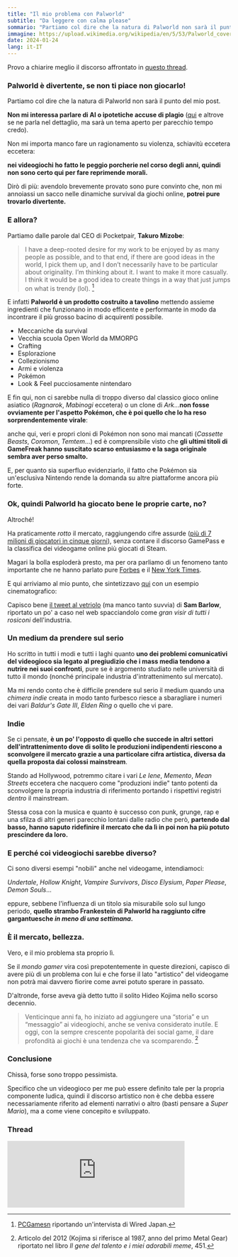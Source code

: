 ```yaml
---
title: "Il mio problema con Palworld"
subtitle: "Da leggere con calma please"
sommario: "Partiamo col dire che la natura di Palworld non sarà il punto del mio post."
immagine: https://upload.wikimedia.org/wikipedia/en/5/53/Palworld_cover_art.jpg
date: 2024-01-24
lang: it-IT
---
```


Provo a chiarire meglio il discorso affrontato in [questo thread](https://livellosegreto.it/@xabacadabra/111799486037497113).

### Palworld è divertente, se non ti piace non giocarlo!

Partiamo col dire che la natura di Palworld non sarà il punto del mio post.

**Non mi interessa parlare di AI o ipotetiche accuse di plagio** ([qui](https://dataconomy.com/2024/01/22/palworld-ai-art-controversy/) e altrove se ne parla nel dettaglio, ma sarà un tema aperto per parecchio tempo credo).

Non mi importa manco fare un ragionamento su violenza, schiavitù eccetera eccetera:

**nei videogiochi ho fatto le peggio porcherie nel corso degli anni, quindi non sono certo qui per fare reprimende morali.**

Dirò di più: avendolo brevemente provato sono pure convinto che, non mi annoiassi un sacco nelle dinamiche survival da giochi online, **potrei pure trovarlo divertente.**

### E allora?

Partiamo dalle parole dal CEO di Pocketpair, **Takuro Mizobe**:

> I have a deep-rooted desire for my work to be enjoyed by as many people as possible, and to that end, if there are good ideas in the world, I pick them up, and I don’t necessarily have to be particular about originality. I’m thinking about it. I want to make it more casually. I think it would be a good idea to create things in a way that just jumps on what is trendy (lol). [^Mizobe]

[^Mizobe]: [PCGamesn](https://www.pcgamesn.com/palworld/pocketpair-hollow-knight) riportando un'intervista di Wired Japan.

E infatti **Palworld è un prodotto costruito a tavolino** mettendo assieme ingredienti che funzionano in modo efficente e performante in modo da incontrare il più grosso bacino di acquirenti possibile.

- Meccaniche da survival
- Vecchia scuola Open World da MMORPG
- Crafting
- Esplorazione
- Collezionismo
- Armi e violenza
- Pokémon
- Look & Feel pucciosamente nintendaro

E fin qui, non ci sarebbe nulla di troppo diverso dal classico gioco online asiatico (_Ragnarok_, _Mabinogi_ eccetera) o un clone di _Ark_...**non fosse ovviamente per l'aspetto Pokémon, che è poi quello che lo ha reso sorprendentemente virale**:

anche qui, veri e propri cloni di Pokémon non sono mai mancati (_Cassette Beasts_, _Coromon_, _Temtem_...) ed è comprensibile visto che **gli ultimi titoli di GameFreak hanno suscitato scarso entusiasmo e la saga originale sembra aver perso smalto.**

E, per quanto sia superfluo evidenziarlo, il fatto che Pokémon sia un'esclusiva Nintendo rende la domanda su altre piattaforme ancora più forte.

### Ok, quindi Palworld ha giocato bene le proprie carte, no?

Altroché!

Ha praticamente _rotto_ il mercato, raggiungendo cifre assurde ([più di 7 milioni di giocatori in cinque giorni](https://www.gematsu.com/2024/01/palworld-early-access-sales-top-seven-million-in-five-days)), senza contare il discorso GamePass e la classifica dei videogame online più giocati di Steam.

Magari la bolla esploderà presto, ma per ora parliamo di un fenomeno tanto importante che ne hanno parlato pure [Forbes](https://www.forbes.com/sites/paultassi/2024/01/22/palworld-just-passed-dota-2-as-steams-third-biggest-game-everhow-why/) e il [New York Times](https://www.nytimes.com/2024/01/22/arts/palworld-pokemon-steam-release.html).

E qui arriviamo al mio punto, che sintetizzavo [qui](https://livellosegreto.it/@xabacadabra/111800393809906020) con un esempio cinematografico:

Capisco bene [il tweet al vetriolo](https://twitter.com/mrsambarlow/status/1748833427120402612) (ma manco tanto suvvia) di **Sam Barlow**, riportato un po' a caso nel web spacciandolo come _gran visir di tutti i rosiconi_ dell'industria.

### Un medium da prendere sul serio

Ho scritto in tutti i modi e tutti i laghi quanto **uno dei problemi comunicativi del videogioco sia legato al pregiudizio che i mass media tendono a nutrire nei suoi confronti**, pure se è argomento studiato nelle università di tutto il mondo (nonché principale industria d'intrattenimento sul mercato).

Ma mi rendo conto che è difficile prendere sul serio il medium quando una _chimera indie_ creata in modo tanto furbesco riesce a sbaragliare i numeri dei vari _Baldur's Gate III_, _Elden Ring_ o quello che vi pare.

### Indie

Se ci pensate, **è un po' l'opposto di quello che succede in altri settori dell'intrattenimento dove di solito le produzioni indipendenti riescono a sconvolgere il mercato grazie a una particolare cifra artistica, diversa da quella proposta dai colossi mainstream**.

Stando ad Hollywood, potremmo citare i vari _Le Iene_, _Memento_, _Mean Streets_ eccetera che nacquero come "produzioni indie" tanto potenti da sconvolgere la propria industria di riferimento portando i rispettivi registri _dentro_ il mainstream.

Stessa cosa con la musica e quanto è successo con punk, grunge, rap e una sfilza di altri generi parecchio lontani dalle radio che però, **partendo dal basso, hanno saputo ridefinire il mercato che da lì in poi non ha più potuto prescindere da loro.**

### E perché coi videogiochi sarebbe diverso?

Ci sono diversi esempi "nobili" anche nel videogame, intendiamoci: 

_Undertale_, _Hollow Knight_, _Vampire Survivors_, _Disco Elysium_, _Paper Please_, _Demon Souls_...

eppure, sebbene l'influenza di un titolo sia misurabile solo sul lungo periodo, **quello strambo Frankestein di Palworld ha raggiunto cifre gargantuesche _in meno di una settimana_.**

### È il mercato, bellezza.

Vero, e il mio problema sta proprio lì.

Se il _mondo gamer_ vira così prepotentemente in queste direzioni, capisco di avere più di un problema con lui e che forse il lato "artistico" del videogame non potrà mai davvero fiorire come avrei potuto sperare in passato.

D'altronde, forse aveva già detto tutto il solito Hideo Kojima nello scorso decennio.

> Venticinque anni fa, ho iniziato ad aggiungere una “storia” e un “messaggio” ai videogiochi, anche se veniva considerato inutile. E oggi, con la sempre crescente popolarità dei social game, il dare profondità ai giochi è una tendenza che va scomparendo. [^Kojima]

[^Kojima]: Articolo del 2012 (Kojima si riferisce al 1987, anno del primo Metal Gear) riportato nel libro _Il gene del talento e i miei adorabili meme_, 451.

### Conclusione

Chissà, forse sono troppo pessimista. 

Specifico che un videogioco per me può essere definito tale per la propria componente ludica, quindi il discorso artistico non è che debba essere necessariamente riferito ad elementi narrativi o altro (basti pensare a _Super Mario_), ma a come viene concepito e sviluppato.

### Thread

<iframe src="https://livellosegreto.it/@xabacadabra/111810542719414400/embed" class="mastodon-embed" style="max-width: 100%; border: 0" width="400" allowfullscreen="allowfullscreen"></iframe><script src="https://livellosegreto.it/embed.js" async="async"></script>
